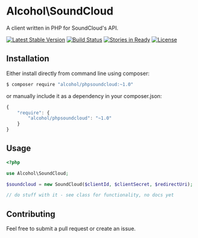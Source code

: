 # Alcohol\SoundCloud

A client written in PHP for SoundCloud's API.

[![Latest Stable Version](https://poser.pugx.org/alcohol/phpsoundcloud/v/stable.png)](https://packagist.org/packages/alcohol/phpsoundcloud)
[![Build Status](https://travis-ci.org/alcohol/phpsoundcloud.png?branch=master)](https://travis-ci.org/alcohol/phpsoundcloud)
[![Stories in Ready](https://badge.waffle.io/alcohol/phpsoundcloud.png?label=ready&title=Ready)](https://waffle.io/alcohol/phpsoundcloud)
[![License](https://poser.pugx.org/alcohol/phpsoundcloud/license.png)](https://packagist.org/packages/alcohol/phpsoundcloud)

## Installation

Either install directly from command line using composer:

``` sh
$ composer require "alcohol/phpsoundcloud:~1.0"
```

or manually include it as a dependency in your composer.json:

``` javascript
{
    "require": {
        "alcohol/phpsoundcloud": "~1.0"
    }
}
```

## Usage

``` php
<?php

use Alcohol\SoundCloud;

$soundcloud = new SoundCloud($clientId, $clientSecret, $redirectUri);

// do stuff with it - see class for functionality, no docs yet
```

## Contributing

Feel free to submit a pull request or create an issue.
